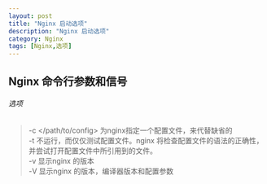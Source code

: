 ```yaml
---
layout: post  
title: "Nginx 启动选项"  
description: "Nginx 启动选项"  
category: Nginx
tags: [Nginx,选项]  
---
```

## Nginx 命令行参数和信号 ##
###### 选项 ######
>-c </path/to/config> 为nginx指定一个配置文件，来代替缺省的  
>-t 不运行，而仅仅测试配置文件。nginx 将检查配置文件的语法的正确性，并尝试打开配置文件中所引用到的文件。  
>-v 显示nginx 的版本  
>-V 显示nginx 的版本，编译器版本和配置参数  


